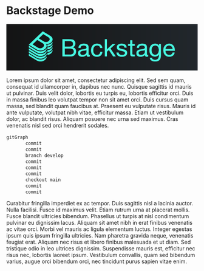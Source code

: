# Backstage Demo

![Backstage Logo](img/backstage_logo.png)

Lorem ipsum dolor sit amet, consectetur adipiscing elit. Sed sem quam, consequat id ullamcorper in, dapibus nec nunc. Quisque sagittis id mauris ut pulvinar. Duis velit dolor, lobortis eu turpis eu, lobortis efficitur orci. Duis in massa finibus leo volutpat tempor non sit amet orci. Duis cursus quam massa, sed blandit quam faucibus at. Praesent eu vulputate risus. Mauris id ante vulputate, volutpat nibh vitae, efficitur massa. Etiam ut vestibulum dolor, ac blandit risus. Aliquam posuere nec urna sed maximus. Cras venenatis nisl sed orci hendrerit sodales.

```mermaid
gitGraph
       commit
       commit
       branch develop
       commit
       commit
       commit
       checkout main
       commit
       commit
```

Curabitur fringilla imperdiet ex ac tempor. Duis sagittis nisl a lacinia auctor. Nulla facilisi. Fusce id maximus velit. Etiam rutrum urna at placerat mollis. Fusce blandit ultricies bibendum. Phasellus ut turpis at nisl condimentum pulvinar eu dignissim lacus. Aliquam sit amet nibh in erat finibus venenatis ac vitae orci. Morbi vel mauris ac ligula elementum luctus. Integer egestas ipsum quis ipsum fringilla ultricies. Nam pharetra gravida neque, venenatis feugiat erat. Aliquam nec risus et libero finibus malesuada et ut diam. Sed tristique odio in leo ultrices dignissim. Suspendisse mauris est, efficitur nec risus nec, lobortis laoreet ipsum. Vestibulum convallis, quam sed bibendum varius, augue orci bibendum orci, nec tincidunt purus sapien vitae enim.
